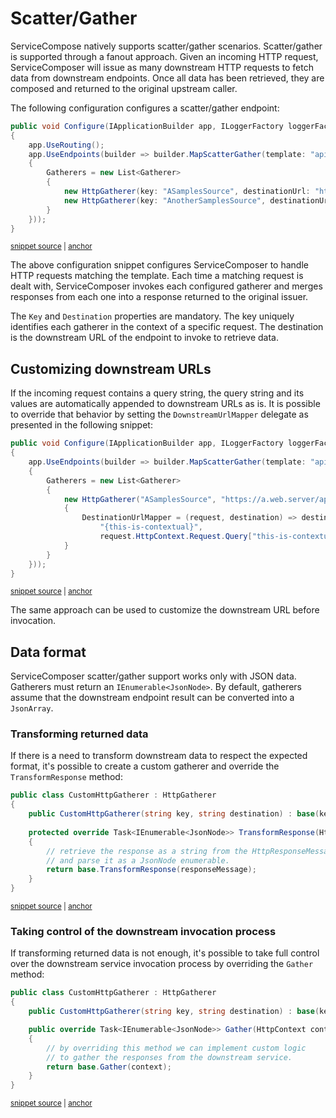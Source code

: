 # Scatter/Gather

ServiceCompose natively supports scatter/gather scenarios. Scatter/gather is supported through a fanout approach. Given an incoming HTTP request, ServiceComposer will issue as many downstream HTTP requests to fetch data from downstream endpoints. Once all data has been retrieved, they are composed and returned to the original upstream caller.

The following configuration configures a scatter/gather endpoint:

<!-- snippet: scatter-gather-basic-usage -->
<a id='snippet-scatter-gather-basic-usage'></a>
```cs
public void Configure(IApplicationBuilder app, ILoggerFactory loggerFactory)
{
    app.UseRouting();
    app.UseEndpoints(builder => builder.MapScatterGather(template: "api/scatter-gather", new ScatterGatherOptions()
    {
        Gatherers = new List<Gatherer>
        {
            new HttpGatherer(key: "ASamplesSource", destinationUrl: "https://a.web.server/api/samples/ASamplesSource"),
            new HttpGatherer(key: "AnotherSamplesSource", destinationUrl: "https://another.web.server/api/samples/AnotherSamplesSource")
        }
    }));
}
```
<sup><a href='/src/Snippets/ScatterGather/Startup.cs#L11-L24' title='Snippet source file'>snippet source</a> | <a href='#snippet-scatter-gather-basic-usage' title='Start of snippet'>anchor</a></sup>
<!-- endSnippet -->

The above configuration snippet configures ServiceComposer to handle HTTP requests matching the template. Each time a matching request is dealt with, ServiceComposer invokes each configured gatherer and merges responses from each one into a response returned to the original issuer.

The `Key` and `Destination` properties are mandatory. The key uniquely identifies each gatherer in the context of a specific request. The destination is the downstream URL of the endpoint to invoke to retrieve data.

## Customizing downstream URLs

If the incoming request contains a query string, the query string and its values are automatically appended to downstream URLs as is. It is possible to override that behavior by setting the `DownstreamUrlMapper` delegate as presented in the following snippet:

<!-- snippet: scatter-gather-customizing-downstream-urls -->
<a id='snippet-scatter-gather-customizing-downstream-urls'></a>
```cs
public void Configure(IApplicationBuilder app, ILoggerFactory loggerFactory)
{
    app.UseEndpoints(builder => builder.MapScatterGather(template: "api/scatter-gather", new ScatterGatherOptions()
    {
        Gatherers = new List<Gatherer>
        {
            new HttpGatherer("ASamplesSource", "https://a.web.server/api/samples/ASamplesSource")
            {
                DestinationUrlMapper = (request, destination) => destination.Replace(
                    "{this-is-contextual}", 
                    request.HttpContext.Request.Query["this-is-contextual"])
            }
        }
    }));
}
```
<sup><a href='/src/Snippets/ScatterGather/CustomizingDownstreamURLs.cs#L10-L26' title='Snippet source file'>snippet source</a> | <a href='#snippet-scatter-gather-customizing-downstream-urls' title='Start of snippet'>anchor</a></sup>
<!-- endSnippet -->

The same approach can be used to customize the downstream URL before invocation.

## Data format

ServiceComposer scatter/gather support works only with JSON data. Gatherers must return an `IEnumerable<JsonNode>`. By default, gatherers assume that the downstream endpoint result can be converted into a `JsonArray`.

### Transforming returned data

If there is a need to transform downstream data to respect the expected format, it's possible to create a custom gatherer and override the `TransformResponse` method:

<!-- snippet: scatter-gather-transform-response -->
<a id='snippet-scatter-gather-transform-response'></a>
```cs
public class CustomHttpGatherer : HttpGatherer
{
    public CustomHttpGatherer(string key, string destination) : base(key, destination) { }
    
    protected override Task<IEnumerable<JsonNode>> TransformResponse(HttpResponseMessage responseMessage)
    {
        // retrieve the response as a string from the HttpResponseMessage
        // and parse it as a JsonNode enumerable.
        return base.TransformResponse(responseMessage);
    }
}
```
<sup><a href='/src/Snippets/ScatterGather/TransformResponse.cs#L12-L24' title='Snippet source file'>snippet source</a> | <a href='#snippet-scatter-gather-transform-response' title='Start of snippet'>anchor</a></sup>
<!-- endSnippet -->

### Taking control of the downstream invocation process

If transforming returned data is not enough, it's possible to take full control over the downstream service invocation process by overriding the `Gather` method:

<!-- snippet: scatter-gather-gather-override -->
<a id='snippet-scatter-gather-gather-override'></a>
```cs
public class CustomHttpGatherer : HttpGatherer
{
    public CustomHttpGatherer(string key, string destination) : base(key, destination) { }

    public override Task<IEnumerable<JsonNode>> Gather(HttpContext context)
    {
        // by overriding this method we can implement custom logic
        // to gather the responses from the downstream service.
        return base.Gather(context);
    }
}
```
<sup><a href='/src/Snippets/ScatterGather/GatherMethodOverride.cs#L12-L24' title='Snippet source file'>snippet source</a> | <a href='#snippet-scatter-gather-gather-override' title='Start of snippet'>anchor</a></sup>
<!-- endSnippet -->
